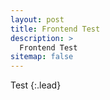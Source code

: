 ```yaml
---
layout: post
title: Frontend Test 
description: >
  Frontend Test
sitemap: false
---
```


Test
{:.lead}